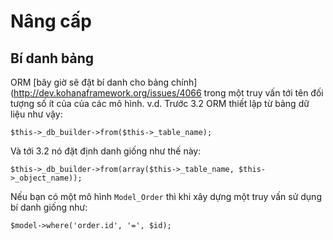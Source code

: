 # Nâng cấp

## Bí danh bảng

ORM [bây giờ sẽ đặt bí danh cho bảng chính](http://dev.kohanaframework.org/issues/4066 trong một truy vấn tới tên đối tượng số ít của của các mô hình.
v.d. Trước 3.2 ORM thiết lập từ bảng dữ liệu như vậy:

	$this->_db_builder->from($this->_table_name);

Và tới 3.2 nó đặt định danh giống như thế này:

	$this->_db_builder->from(array($this->_table_name, $this->_object_name));

Nếu bạn có một mô hình `Model_Order` thì khi xây dựng một truy vấn sử dụng bí danh giống như:

	$model->where('order.id', '=', $id);
